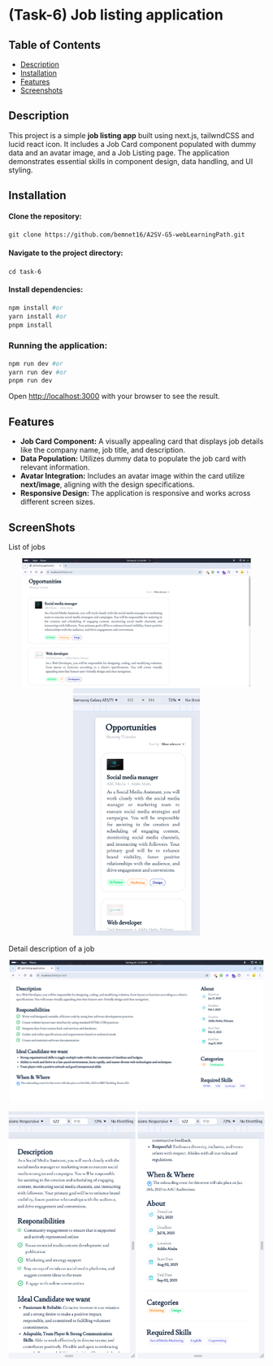 # (Task-6) Job listing application

## Table of Contents

- [Description](#description)
- [Installation](#installation)
- [Features](#features)
- [Screenshots](#screenshots)

## Description
This project is a simple **job listing app** built using next.js, tailwndCSS and lucid react icon. It includes a Job Card component populated with dummy data and an avatar image, and a Job Listing page. The application demonstrates essential skills in component design, data handling, and UI styling.



## Installation
#### Clone the repository:
```git clone https://github.com/bemnet16/A2SV-G5-webLearningPath.git```
#### Navigate to the project directory:
```cd task-6```
#### Install dependencies:
``` bash 
npm install #or
yarn install #or
pnpm install
```
### Running the application:
```bash
npm run dev #or
yarn run dev #or
pnpm run dev
```
Open [http://localhost:3000](http://localhost:3000) with your browser to see the result.

## Features
- **Job Card Component:** A visually appealing card that displays job details like the company name, job title, and description.
- **Data Population:** Utilizes dummy data to populate the job card with relevant information.
- **Avatar Integration:** Includes an avatar image within the card utilize **next/image**, aligning with the design specifications.
- **Responsive Design:** The application is responsive and works across different screen sizes.

## ScreenShots
List of jobs
<p align="center">
<img src="https://github.com/bemnet16/A2SV-G5-webLearningPath/blob/main/task-6/public/images/Screenshot%20from%202024-08-10%2011-19-53.png" height="auto" width="450"/>
  <img src="https://github.com/bemnet16/A2SV-G5-webLearningPath/blob/main/task-6/public/images/Screenshot%20from%202024-08-10%2011-23-57.png" height="auto" width="250"/>
</p>


Detail description of a job
<p align="center">
<img src="https://github.com/bemnet16/A2SV-G5-webLearningPath/blob/main/task-6/public/images/Screenshot%20from%202024-08-10%2011-20-30.png" height="auto" width="500"/>
</p>

<p align="center">
<img src="https://github.com/bemnet16/A2SV-G5-webLearningPath/blob/main/task-6/public/images/Screenshot%20from%202024-08-10%2011-27-04.png" height="auto" width="250"/>
  <img src="https://github.com/bemnet16/A2SV-G5-webLearningPath/blob/main/task-6/public/images/Screenshot%20from%202024-08-10%2011-27-08.png" height="auto" width="250"/>
</p>


